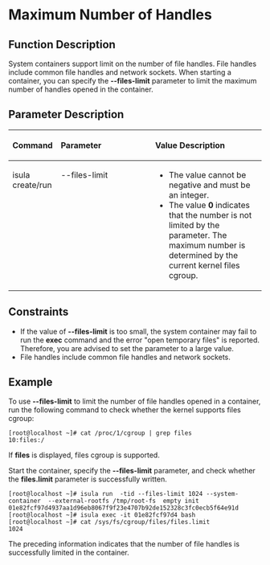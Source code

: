 # Maximum Number of Handles

## Function Description

System containers support limit on the number of file handles. File handles include common file handles and network sockets. When starting a container, you can specify the  **--files-limit**  parameter to limit the maximum number of handles opened in the container.

## Parameter Description

<a name="zh-cn_topic_0182200840_table1869210387418"></a>
<table><thead align="left"><tr id="en-us_topic_0182200840_row1569373816419"><th class="cellrowborder" valign="top" width="16.77%" id="mcps1.1.4.1.1"><p id="en-us_topic_0182200840_p106936387415"><a name="en-us_topic_0182200840_p106936387415"></a><a name="en-us_topic_0182200840_p106936387415"></a><strong id="en-us_topic_0182200840_b98071954400"><a name="en-us_topic_0182200840_b98071954400"></a><a name="en-us_topic_0182200840_b98071954400"></a>Command</strong></p>
</th>
<th class="cellrowborder" valign="top" width="38.47%" id="mcps1.1.4.1.2"><p id="en-us_topic_0182200840_p15693173814112"><a name="en-us_topic_0182200840_p15693173814112"></a><a name="en-us_topic_0182200840_p15693173814112"></a>Parameter</p>
</th>
<th class="cellrowborder" valign="top" width="44.76%" id="mcps1.1.4.1.3"><p id="en-us_topic_0182200840_p1626682291619"><a name="en-us_topic_0182200840_p1626682291619"></a><a name="en-us_topic_0182200840_p1626682291619"></a><strong id="en-us_topic_0182200840_b1913015551103"><a name="en-us_topic_0182200840_b1913015551103"></a><a name="en-us_topic_0182200840_b1913015551103"></a>Value Description</strong></p>
</th>
</tr>
</thead>
<tbody><tr id="en-us_topic_0182200840_row12693163810415"><td class="cellrowborder" valign="top" width="16.77%" headers="mcps1.1.4.1.1 "><p id="en-us_topic_0182200840_p66931838134110"><a name="en-us_topic_0182200840_p66931838134110"></a><a name="en-us_topic_0182200840_p66931838134110"></a>isula create/run</p>
</td>
<td class="cellrowborder" valign="top" width="38.47%" headers="mcps1.1.4.1.2 "><p id="en-us_topic_0182200840_p08101647154218"><a name="en-us_topic_0182200840_p08101647154218"></a><a name="en-us_topic_0182200840_p08101647154218"></a>--files-limit</p>
<p id="en-us_topic_0182200840_p5810124718426"><a name="en-us_topic_0182200840_p5810124718426"></a><a name="en-us_topic_0182200840_p5810124718426"></a>&nbsp;&nbsp;</p>
</td>
<td class="cellrowborder" valign="top" width="44.76%" headers="mcps1.1.4.1.3 "><a name="en-us_topic_0182200840_ul2964134315162"></a><a name="en-us_topic_0182200840_ul2964134315162"></a><ul id="en-us_topic_0182200840_ul2964134315162"><li>The value cannot be negative and must be an integer.</li><li>The value <strong id="en-us_topic_0182200840_b2577525114916"><a name="en-us_topic_0182200840_b2577525114916"></a><a name="en-us_topic_0182200840_b2577525114916"></a>0</strong> indicates that the number is not limited by the parameter. The maximum number is determined by the current kernel files cgroup.</li></ul>
</td>
</tr>
</tbody>
</table>

## Constraints

- If the value of  **--files-limit**  is too small, the system container may fail to run the  **exec**  command and the error "open temporary files" is reported. Therefore, you are advised to set the parameter to a large value.
- File handles include common file handles and network sockets.

## Example

To use  **--files-limit**  to limit the number of file handles opened in a container, run the following command to check whether the kernel supports files cgroup:

```shell
[root@localhost ~]# cat /proc/1/cgroup | grep files
10:files:/
```

If  **files**  is displayed, files cgroup is supported.

Start the container, specify the  **--files-limit**  parameter, and check whether the  **files.limit**  parameter is successfully written.

```shell
[root@localhost ~]# isula run  -tid --files-limit 1024 --system-container  --external-rootfs /tmp/root-fs  empty init 01e82fcf97d4937aa1d96eb8067f9f23e4707b92de152328c3fc0ecb5f64e91d 
[root@localhost ~]# isula exec -it 01e82fcf97d4 bash 
[root@localhost ~]# cat /sys/fs/cgroup/files/files.limit 
1024 

```

The preceding information indicates that the number of file handles is successfully limited in the container.
